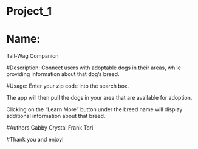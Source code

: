# Project_1

# Name: 
Tail-Wag Companion

#Description:
Connect users with adoptable dogs in their areas, while providing information about that dog’s breed.

#Usage:
Enter your zip code into the search box.

The app will then pull the dogs in your area that are available for adoption.

Clicking on the “Learn More” button under the breed name will display additional information about that breed.

#Authors
Gabby 
Crystal
Frank
Tori


#Thank you and enjoy!
